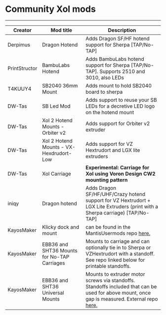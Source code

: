 # Community Xol mods

---

|Creator |Mod title |Description |
|--- |--- |--- |
|Derpimus |Dragon Hotend |Adds Dragon SF/HF hotend support for Sherpa [TAP/No-TAP] |
|PrintStructor |BambuLabs Hotend |Adds BambuLabs hotend support for Sherpa [TAP/No-TAP]. Supports 2510 and 3010, also LEDs |
|T4KUUY4 |SB2040 36mm Mount |Adds mount to hold SB2040 board to sherpa |
|DW-Tas |SB Led Mod |Adds support to reuse your SB LEDs for a decretive LED logo on the hotend mount |
|DW-Tas |Xol 2 Hotend Mounts - Orbiter v2 |Adds support for Orbiter v2 extruder |
|DW-Tas |Xol 2 Hotend Mounts - VX-Hexdrudort-Low |Adds support for VZ Hextrudort and LGX lite extruders |
|DW-Tas |Xol Carriage |**Experimental: Carriage for Xol using Voron Design CW2 mounting pattern** |
|iniqy | Dragon hotend | Adds Dragon SF/HF/UHF/Crazy hotend support for VZ Hextrudort + LGX Lite Extruders (print with a Sherpa carriage) [TAP/No-TAP] |
|KayosMaker| Klicky dock and mount | can be found in the MantisUsermods repo [here.](https://github.com/mandryd/MantisUsermods/tree/main/Usermods/KayosMaker/MGN12_Klicky/STLs) |
|KayosMaker| EBB36 and SHT36 Mounts for No-TAP Carriages | Mounts to carriage and can optionally tie in to Sherpa or VZHextrudort with a standoff. See repo linked below for printable standoffs. |
|KayosMaker| EBB36 and SHT36 Universal Mounts | Mounts to extruder motor screws via standoffs. Standoffs included that can be used for above mount, once gap is measured.  External repo [here.](https://github.com/KayosMaker/CANboard_Mounts) |
